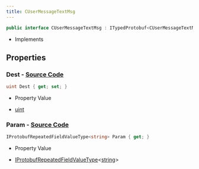 ```yaml
---
title: CUserMessageTextMsg
---
```


```csharp
public interface CUserMessageTextMsg : ITypedProtobuf<CUserMessageTextMsg>, INativeHandle, INetMessage<CUserMessageTextMsg>, IDisposable
```

- Implements

## Properties

### **Dest** - [Source Code](https://github.com/swiftly-solution/swiftlys2/blob/main/managed/src/SwiftlyS2.Generated/Protobufs/Interfaces/CUserMessageTextMsg.cs#L18)

```csharp
uint Dest { get; set; }
```

- Property Value

- [uint](https://learn.microsoft.com/dotnet/api/system.uint32)

### **Param** - [Source Code](https://github.com/swiftly-solution/swiftlys2/blob/main/managed/src/SwiftlyS2.Generated/Protobufs/Interfaces/CUserMessageTextMsg.cs#L21)

```csharp
IProtobufRepeatedFieldValueType<string> Param { get; }
```

- Property Value

- [IProtobufRepeatedFieldValueType](/docs/api/shared/netmessages/iprotobufrepeatedfieldvaluetype-1)<[string](https://learn.microsoft.com/dotnet/api/system.string)>

